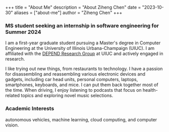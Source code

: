 +++
title = "About Me"
description = "About Ziheng Chen"
date = "2023-10-30"
aliases = ["about-me"]
author = "Ziheng Chen"
+++

### MS student seeking an internship in software engineering for Summer 2024

I am a first-year graduate student pursuing a Master's degree in Computer Engineering at the University of Illinois Urbana-Champaign (UIUC). I am affiliated with the [DEPEND Research Group](https://depend.csl.illinois.edu/) at UIUC and actively engaged in research. 

I like trying out new things, from restaurants to technology.  I have a passion for disassembling and reassembling various electronic devices and gadgets, including car head units, personal computers, laptops, smartphones, keyboards, and mice. I can put them back together most of the time. When driving, I enjoy listening to podcasts that focus on health-related topics and exploring novel music selections.




### Academic Interests
autonomous vehicles, machine learning, cloud computing, and computer vision.